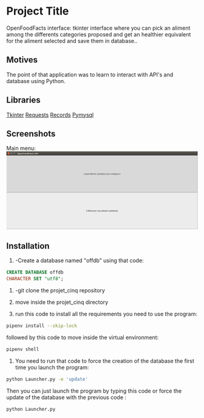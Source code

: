 # Project Title

OpenFoodFacts interface: tkinter interface where you can pick an aliment among the differents categories proposed and get an healthier equivalent for the aliment selected and save them in database..

## Motives

The point of that application was to learn to interact with API's and database using Python.

## Libraries

[Tkinter](https://docs.python.org/3/library/tk.html)
[Requests](http://docs.python-requests.org/en/master/)
[Records](https://pypi.org/project/records/)
[Pymysql](https://github.com/PyMySQL/PyMySQL)

## Screenshots

Main menu:
![Screenshot](OFF.png)


## Installation
1. -Create a database named "offdb" using that code:  
```SQL
CREATE DATABASE offdb
CHARACTER SET "utf8";
```
1. -git clone the projet_cinq repository

1. move inside the projet_cinq directory

1. run this code to install all the requirements you need to use the program:  
```Bash
pipenv install --skip-lock 
```
  followed by this code to move inside the virtual environment: 
  ```Bash
  pipenv shell
  ```


1. You need to run that code to force the creation of the database the first time you launch the program: 
```Bash
python Launcher.py -e 'update'
```
Then you can just launch the program by typing this code or force the update of the database with the previous code : 
```Bash
python Launcher.py 
```
